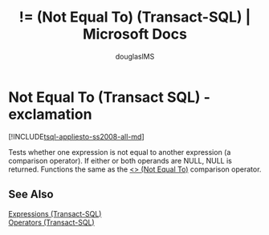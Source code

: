 ﻿---
title: "!= (Not Equal To) (Transact-SQL) | Microsoft Docs"
ms.custom: ""
ms.date: "03/06/2017"
ms.prod: "sql-non-specified"
ms.prod_service: "database-engine, sql-database, sql-data-warehouse, pdw"
ms.service: ""
ms.component: "t-sql|language-elements"
ms.reviewer: ""
ms.suite: "sql"
ms.technology: 
  - "database-engine"
ms.tgt_pltfrm: ""
ms.topic: "language-reference"
f1_keywords: 
  - "!="
  - "Not Equal To"
  - "!=_TSQL"
  - "Not Equal"
  - "Equal"
dev_langs: 
  - "TSQL"
helpviewer_keywords: 
  - "!= (not equal to)"
  - "not equal to operator (!=)"
ms.assetid: f1054809-04f2-4995-9ebd-cb67098e6708
caps.latest.revision: 20
author: "douglaslMS"
ms.author: "douglasl"
manager: "craigg"
ms.workload: "Active"
monikerRange: ">= aps-pdw-2016 || = azuresqldb-current || = azure-sqldw-latest || >= sql-server-2016 || = sqlallproducts-allversions"
---
# Not Equal To (Transact SQL) - exclamation
[!INCLUDE[tsql-appliesto-ss2008-all-md](../../includes/tsql-appliesto-ss2008-all-md.md)]

  Tests whether one expression is not equal to another expression (a comparison operator). If either or both operands are NULL, NULL is returned. Functions the same as the [<> (Not Equal To)](../../t-sql/language-elements/not-equal-to-transact-sql-traditional.md) comparison operator.  
  
## See Also  
 [Expressions &#40;Transact-SQL&#41;](../../t-sql/language-elements/expressions-transact-sql.md)   
 [Operators &#40;Transact-SQL&#41;](../../t-sql/language-elements/operators-transact-sql.md)  
  
  
